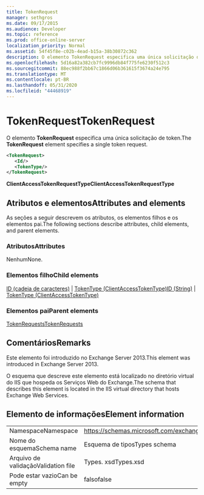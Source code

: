```yaml
---
title: TokenRequest
manager: sethgros
ms.date: 09/17/2015
ms.audience: Developer
ms.topic: reference
ms.prod: office-online-server
localization_priority: Normal
ms.assetid: 54f45f8e-c02b-4ead-b15a-38b30872c362
description: O elemento TokenRequest especifica uma única solicitação de token.
ms.openlocfilehash: 5d16a82a382cb7fc9996db84f775fe6230f512c3
ms.sourcegitcommit: 88ec988f2bb67c1866d06b361615f3674a24e795
ms.translationtype: MT
ms.contentlocale: pt-BR
ms.lasthandoff: 05/31/2020
ms.locfileid: "44468919"
---
```

# <a name="tokenrequest"></a><span data-ttu-id="24d90-103">TokenRequest</span><span class="sxs-lookup"><span data-stu-id="24d90-103">TokenRequest</span></span>

<span data-ttu-id="24d90-104">O elemento **TokenRequest** especifica uma única solicitação de token.</span><span class="sxs-lookup"><span data-stu-id="24d90-104">The **TokenRequest** element specifies a single token request.</span></span> 
  
```XML
<TokenRequest>
   <Id/>
   <TokenType/>
</TokenRequest>
```

 <span data-ttu-id="24d90-105">**ClientAccessTokenRequestType**</span><span class="sxs-lookup"><span data-stu-id="24d90-105">**ClientAccessTokenRequestType**</span></span>
## <a name="attributes-and-elements"></a><span data-ttu-id="24d90-106">Atributos e elementos</span><span class="sxs-lookup"><span data-stu-id="24d90-106">Attributes and elements</span></span>

<span data-ttu-id="24d90-107">As seções a seguir descrevem os atributos, os elementos filhos e os elementos pai.</span><span class="sxs-lookup"><span data-stu-id="24d90-107">The following sections describe attributes, child elements, and parent elements.</span></span>
  
### <a name="attributes"></a><span data-ttu-id="24d90-108">Atributos</span><span class="sxs-lookup"><span data-stu-id="24d90-108">Attributes</span></span>

<span data-ttu-id="24d90-109">Nenhum</span><span class="sxs-lookup"><span data-stu-id="24d90-109">None.</span></span>
  
### <a name="child-elements"></a><span data-ttu-id="24d90-110">Elementos filho</span><span class="sxs-lookup"><span data-stu-id="24d90-110">Child elements</span></span>

<span data-ttu-id="24d90-111">[ID (cadeia de caracteres)](id-string.md)  |  [TokenType (ClientAccessTokenType)](tokentype-clientaccesstokentype.md)</span><span class="sxs-lookup"><span data-stu-id="24d90-111">[ID (String)](id-string.md) | [TokenType (ClientAccessTokenType)](tokentype-clientaccesstokentype.md)</span></span>
  
### <a name="parent-elements"></a><span data-ttu-id="24d90-112">Elementos pai</span><span class="sxs-lookup"><span data-stu-id="24d90-112">Parent elements</span></span>

[<span data-ttu-id="24d90-113">TokenRequests</span><span class="sxs-lookup"><span data-stu-id="24d90-113">TokenRequests</span></span>](tokenrequests.md)
  
## <a name="remarks"></a><span data-ttu-id="24d90-114">Comentários</span><span class="sxs-lookup"><span data-stu-id="24d90-114">Remarks</span></span>

<span data-ttu-id="24d90-115">Este elemento foi introduzido no Exchange Server 2013.</span><span class="sxs-lookup"><span data-stu-id="24d90-115">This element was introduced in Exchange Server 2013.</span></span>
  
<span data-ttu-id="24d90-116">O esquema que descreve este elemento está localizado no diretório virtual do IIS que hospeda os Serviços Web do Exchange.</span><span class="sxs-lookup"><span data-stu-id="24d90-116">The schema that describes this element is located in the IIS virtual directory that hosts Exchange Web Services.</span></span>
  
## <a name="element-information"></a><span data-ttu-id="24d90-117">Elemento de informações</span><span class="sxs-lookup"><span data-stu-id="24d90-117">Element information</span></span>

|||
|:-----|:-----|
|<span data-ttu-id="24d90-118">Namespace</span><span class="sxs-lookup"><span data-stu-id="24d90-118">Namespace</span></span>  <br/> |https://schemas.microsoft.com/exchange/services/2006/types  <br/> |
|<span data-ttu-id="24d90-119">Nome do esquema</span><span class="sxs-lookup"><span data-stu-id="24d90-119">Schema name</span></span>  <br/> |<span data-ttu-id="24d90-120">Esquema de tipos</span><span class="sxs-lookup"><span data-stu-id="24d90-120">Types schema</span></span>  <br/> |
|<span data-ttu-id="24d90-121">Arquivo de validação</span><span class="sxs-lookup"><span data-stu-id="24d90-121">Validation file</span></span>  <br/> |<span data-ttu-id="24d90-122">Types. xsd</span><span class="sxs-lookup"><span data-stu-id="24d90-122">Types.xsd</span></span>  <br/> |
|<span data-ttu-id="24d90-123">Pode estar vazio</span><span class="sxs-lookup"><span data-stu-id="24d90-123">Can be empty</span></span>  <br/> |<span data-ttu-id="24d90-124">falso</span><span class="sxs-lookup"><span data-stu-id="24d90-124">false</span></span>  <br/> |
   


